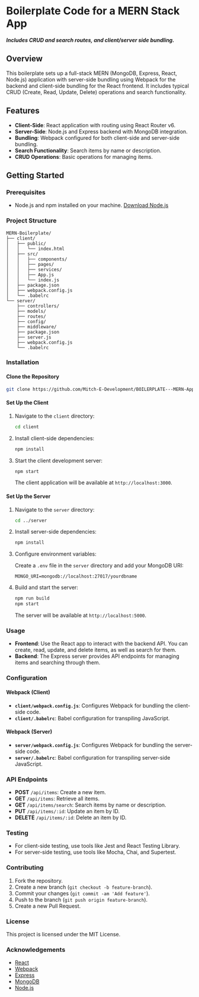 # Boilerplate Code for a MERN Stack App
***Includes CRUD and search routes, and client/server side bundling.***

## Overview

This boilerplate sets up a full-stack MERN (MongoDB, Express, React, Node.js) application with server-side bundling using Webpack for the backend and client-side bundling for the React frontend. It includes typical CRUD (Create, Read, Update, Delete) operations and search functionality.

## Features

- **Client-Side**: React application with routing using React Router v6.
- **Server-Side**: Node.js and Express backend with MongoDB integration.
- **Bundling**: Webpack configured for both client-side and server-side bundling.
- **Search Functionality**: Search items by name or description.
- **CRUD Operations**: Basic operations for managing items.

## Getting Started

### Prerequisites

- Node.js and npm installed on your machine. [Download Node.js](https://nodejs.org/)

### Project Structure

```
MERN-Boilerplate/
├── client/
│   ├── public/
│   │   └── index.html
│   ├── src/
│   │   ├── components/
│   │   ├── pages/
│   │   ├── services/
│   │   ├── App.js
│   │   └── index.js
│   ├── package.json
│   ├── webpack.config.js
│   └── .babelrc
└── server/
    ├── controllers/
    ├── models/
    ├── routes/
    ├── config/
    ├── middleware/
    ├── package.json
    ├── server.js
    ├── webpack.config.js
    └── .babelrc
```

### Installation

#### Clone the Repository

```bash
git clone https://github.com/Mitch-E-Development/BOILERPLATE---MERN-App-with-CRUD-and-Bundling.git
```

#### Set Up the Client

1. Navigate to the `client` directory:

    ```bash
    cd client
    ```

2. Install client-side dependencies:

    ```bash
    npm install
    ```

3. Start the client development server:

    ```bash
    npm start
    ```

   The client application will be available at `http://localhost:3000`.

#### Set Up the Server

1. Navigate to the `server` directory:

    ```bash
    cd ../server
    ```

2. Install server-side dependencies:

    ```bash
    npm install
    ```

3. Configure environment variables:

   Create a `.env` file in the `server` directory and add your MongoDB URI:

    ```plaintext
    MONGO_URI=mongodb://localhost:27017/yourdbname
    ```

4. Build and start the server:

    ```bash
    npm run build
    npm start
    ```

   The server will be available at `http://localhost:5000`.

### Usage

- **Frontend**: Use the React app to interact with the backend API. You can create, read, update, and delete items, as well as search for them.
- **Backend**: The Express server provides API endpoints for managing items and searching through them.

### Configuration

#### Webpack (Client)

- **`client/webpack.config.js`**: Configures Webpack for bundling the client-side code.
- **`client/.babelrc`**: Babel configuration for transpiling JavaScript.

#### Webpack (Server)

- **`server/webpack.config.js`**: Configures Webpack for bundling the server-side code.
- **`server/.babelrc`**: Babel configuration for transpiling server-side JavaScript.

### API Endpoints

- **POST** `/api/items`: Create a new item.
- **GET** `/api/items`: Retrieve all items.
- **GET** `/api/items/search`: Search items by name or description.
- **PUT** `/api/items/:id`: Update an item by ID.
- **DELETE** `/api/items/:id`: Delete an item by ID.

### Testing

- For client-side testing, use tools like Jest and React Testing Library.
- For server-side testing, use tools like Mocha, Chai, and Supertest.

### Contributing

1. Fork the repository.
2. Create a new branch (`git checkout -b feature-branch`).
3. Commit your changes (`git commit -am 'Add feature'`).
4. Push to the branch (`git push origin feature-branch`).
5. Create a new Pull Request.

### License

This project is licensed under the MIT License. 

### Acknowledgements

- [React](https://reactjs.org/)
- [Webpack](https://webpack.js.org/)
- [Express](https://expressjs.com/)
- [MongoDB](https://www.mongodb.com/)
- [Node.js](https://nodejs.org/)

